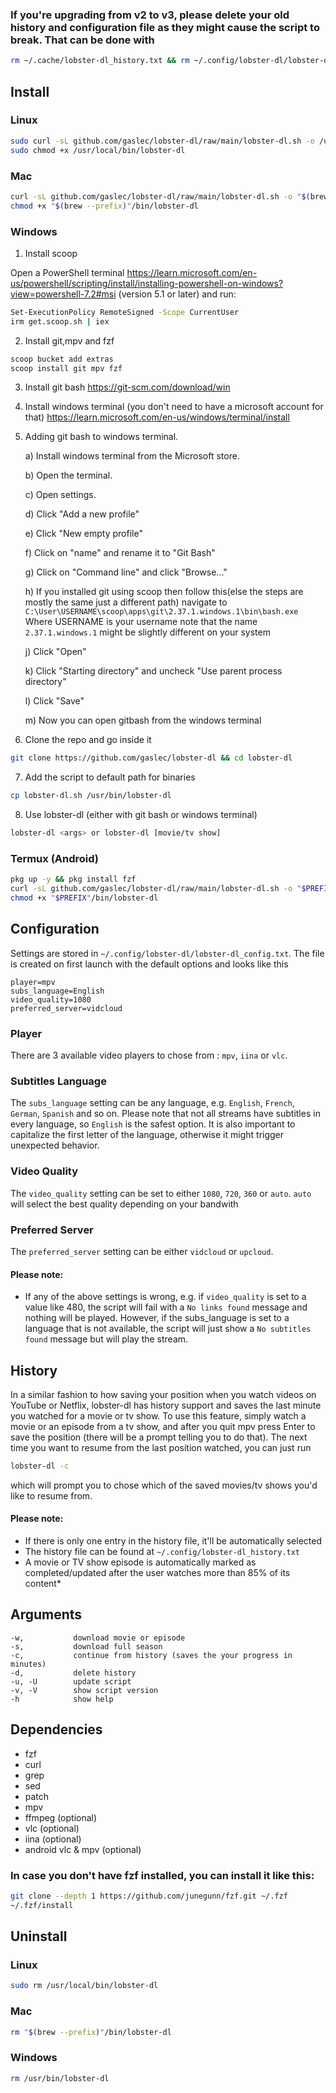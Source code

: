 ### If you're upgrading from v2 to v3, please delete your old history and configuration file as they might cause the script to break. That can be done with 
```sh
rm ~/.cache/lobster-dl_history.txt && rm ~/.config/lobster-dl/lobster-dl_config.txt
```

## Install
### Linux
```sh
sudo curl -sL github.com/gaslec/lobster-dl/raw/main/lobster-dl.sh -o /usr/local/bin/lobster-dl &&
sudo chmod +x /usr/local/bin/lobster-dl
```

### Mac
```sh
curl -sL github.com/gaslec/lobster-dl/raw/main/lobster-dl.sh -o "$(brew --prefix)"/bin/lobster-dl &&
chmod +x "$(brew --prefix)"/bin/lobster-dl
```

### Windows
1. Install scoop


Open a PowerShell terminal https://learn.microsoft.com/en-us/powershell/scripting/install/installing-powershell-on-windows?view=powershell-7.2#msi (version 5.1 or later) and run:
```sh
Set-ExecutionPolicy RemoteSigned -Scope CurrentUser
irm get.scoop.sh | iex
```
2. Install git,mpv and fzf
```sh
scoop bucket add extras
scoop install git mpv fzf
```
3. Install git bash
https://git-scm.com/download/win
4. Install windows terminal (you don't need to have a microsoft account for that)
https://learn.microsoft.com/en-us/windows/terminal/install
5. Adding git bash to windows terminal.

   a) Install windows terminal from the Microsoft store.
   
   b) Open the terminal.
   
   c) Open settings.
   
   d) Click "Add a new profile"
   
   e) Click "New empty profile"
   
   f) Click on "name" and rename it to "Git Bash"
   
   g) Click on "Command line" and click "Browse..."
   
   h) If you installed git using scoop then follow this(else the steps are mostly  the same just a different path)
      navigate to `C:\User\USERNAME\scoop\apps\git\2.37.1.windows.1\bin\bash.exe`
      Where USERNAME is your username
      note that the name `2.37.1.windows.1` might be slightly different on your system
   
   j) Click "Open"
   
   k) Click "Starting directory" and uncheck "Use parent process directory"
   
   l) Click "Save"
   
   m) Now you can open gitbash from the windows terminal

6. Clone the repo and go inside it
```sh
git clone https://github.com/gaslec/lobster-dl && cd lobster-dl
```
7. Add the script to default path for binaries
```sh
cp lobster-dl.sh /usr/bin/lobster-dl
```
8. Use lobster-dl (either with git bash or windows terminal)
```sh
lobster-dl <args> or lobster-dl [movie/tv show]
```

### Termux (Android)
```sh
pkg up -y && pkg install fzf
curl -sL github.com/gaslec/lobster-dl/raw/main/lobster-dl.sh -o "$PREFIX"/bin/lobster-dl
chmod +x "$PREFIX"/bin/lobster-dl
```

## Configuration
Settings are stored in `~/.config/lobster-dl/lobster-dl_config.txt`. The file is created on first launch with the default options and looks like this
```
player=mpv
subs_language=English
video_quality=1080
preferred_server=vidcloud
```

### Player
There are 3 available video players to chose from : `mpv`, `iina` or `vlc`.
### Subtitles Language
The `subs_language` setting can be any language, e.g. `English`, `French`, `German`, `Spanish` and so on. Please note that not all streams have subtitles in every language, so `English` is the safest option. It is also important to capitalize the first letter of the language, otherwise it might trigger unexpected behavior.
### Video Quality
The `video_quality` setting can be set to either `1080`, `720`, `360` or `auto`. `auto` will select the best quality depending on your bandwith
### Preferred Server
The `preferred_server` setting can be either `vidcloud` or `upcloud`.

#### Please note: 
* If any of the above settings is wrong, e.g. if `video_quality` is set to a value like 480, the script will fail with a `No links found` message and nothing will be played. However, if the subs_language is set to a language that is not available, the script will just show a `No subtitles found` message but will play the stream.

## History
In a similar fashion to how saving your position when you watch videos on YouTube or Netflix, lobster-dl has history support and saves the last minute you watched for a movie or tv show. To use this feature, simply watch a movie or an episode from a tv show, and after you quit mpv press Enter to save the position (there will be a prompt telling you to do that). The next time you want to resume from the last position watched, you can just run 
```sh
lobster-dl -c
```
which will prompt you to chose which of the saved movies/tv shows you'd like to resume from.

#### Please note:
* If there is only one entry in the history file, it'll be automatically selected
* The history file can be found at `~/.config/lobster-dl_history.txt` 
* A movie or TV show episode is automatically marked as completed/updated after the user watches more than 85% of its content*

## Arguments
```
-w,           download movie or episode
-s,           download full season
-c,           continue from history (saves the your progress in minutes)
-d,           delete history
-u, -U        update script
-v, -V        show script version
-h            show help
```

## Dependencies
- fzf 
- curl
- grep
- sed
- patch
- mpv
- ffmpeg (optional)
- vlc (optional)
- iina (optional)
- android vlc & mpv (optional)

### In case you don't have fzf installed, you can install it like this:
```sh
git clone --depth 1 https://github.com/junegunn/fzf.git ~/.fzf
~/.fzf/install
```

## Uninstall
### Linux
```sh
sudo rm /usr/local/bin/lobster-dl
```

### Mac
```sh
rm "$(brew --prefix)"/bin/lobster-dl
```

### Windows
```sh
rm /usr/bin/lobster-dl
```
